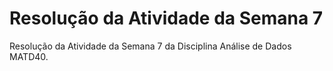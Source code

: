 # Resolução da Atividade da Semana 7
 Resolução da Atividade da Semana 7 da Disciplina Análise de Dados MATD40.
